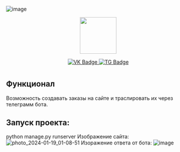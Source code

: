 ![image](https://github.com/Vesimeu/ClientDjangoTelegramAPI/assets/99329018/819bfef9-195f-4603-8bbb-1fefc0596e3e)<div id="header" align="center">
  <img src="https://media.giphy.com/media/CTX0ivSQbI78A/giphy.gif" width="100"/>
</div>
<div id="badges" align="center">
  <a href="https://vk.com/vesimeu">
    <img src="https://img.shields.io/badge/VK-blue?style=for-the-badge&logo=VK&logoColor=white" alt="VK Badge"/>
  </a>
  <a href="https://t.me/Vesimeu">
    <img src="https://img.shields.io/badge/Telegram-white?style=for-the-badge&logo=Telegram&logoColor=blue" alt="TG Badge"/>
  </a>
</div>

<h1 align="center">
  
## Функционал
Возможность создавать заказы на сайте и траслировать их через телеграмм бота.
## Запуск проекта:
python manage.py runserver
Изображение сайта:
![photo_2024-01-19_01-08-51](https://github.com/Vesimeu/ClientDjangoTelegramAPI/assets/99329018/6bc0f026-23be-4803-94b3-382e6e88a5c3)
Изоражение ответа от бота:
![image](https://github.com/Vesimeu/ClientDjangoTelegramAPI/assets/99329018/df20fbaa-4994-4fb1-8f8e-76d2708da9ee)

